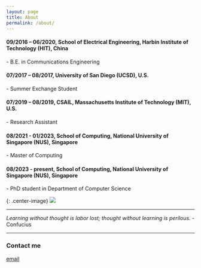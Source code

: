 ```yaml
---
layout: page
title: About
permalink: /about/
---
```


#### 09/2016 – 06/2020, School of Electrical Engineering, Harbin Institute of Technology (HIT), China  
\- B.E. in Communications Engineering  
#### 07/2017 – 08/2017, University of San Diego (UCSD), U.S.  
\- Summer Exchange Student  
#### 07/2019 – 08/2019, CSAIL, Massachusetts Institute of Technology (MIT), U.S.  
\- Research Assistant  
#### 08/2021 - 01/2023, School of Computing, National University of Singapore (NUS), Singapore  
\- Master of Computing  
#### 08/2023 - present, School of Computing, National University of Singapore (NUS), Singapore  
\- PhD student in Department of Computer Science
  

{: .center-image}
![]({{site.baseurl}}/images/about-2.png)
  
----
_Learning without thought is labor lost; thought without learning is perilous._  \- Confucius

----


  
  
### Contact me

[email](mailto:e0787894@u.nus.edu)
